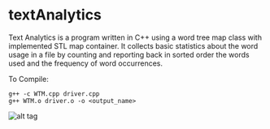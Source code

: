 # textAnalytics
Text Analytics is a program written in C++ using a word tree map class with implemented STL map container. It collects basic statistics about the word usage in a file by counting and reporting back in sorted order the words used and the frequency of word occurrences.

To Compile:
```
g++ -c WTM.cpp driver.cpp
g++ WTM.o driver.o -o <output_name>
```

![alt tag](http://i.imgur.com/Ab2h3Rq.jpg)
